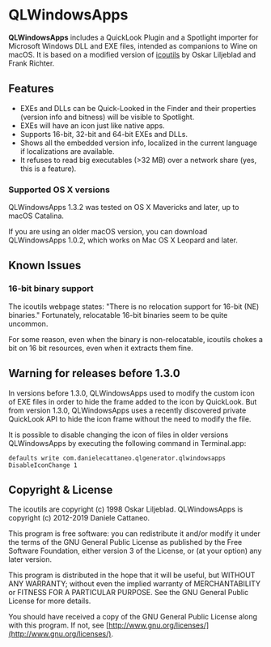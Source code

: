 QLWindowsApps
=============

**QLWindowsApps** includes a QuickLook Plugin and a Spotlight importer
for Microsoft Windows DLL and EXE files, intended as companions to Wine on
macOS. It is based on a modified version of
[icoutils](http://www.nongnu.org/icoutils/) by Oskar Liljeblad and Frank Richter.


Features
--------

- EXEs and DLLs can be Quick-Looked in the Finder and their properties
  (version info and bitness)  will be visible to Spotlight.
- EXEs will have an icon just like native apps.
- Supports 16-bit, 32-bit and 64-bit EXEs and DLLs.
- Shows all the embedded version info, localized in the current language if
  localizations are available.
- It refuses to read big executables (>32 MB) over a network share (yes, this
  is a feature).

### Supported OS X versions

QLWindowsApps 1.3.2 was tested on OS X Mavericks and later, up to macOS Catalina.

If you are using an older macOS version, you can download QLWindowsApps 1.0.2, 
which works on Mac OS X Leopard and later.
  

Known Issues
------------

### 16-bit binary support

The icoutils webpage states: "There is no relocation support for
16-bit (NE) binaries." Fortunately, relocatable 16-bit binaries seem to be
quite uncommon.

For some reason, even when the binary is non-relocatable, icoutils chokes a bit
on 16 bit resources, even when it extracts them fine.


Warning for releases before 1.3.0
---------------------------------

In versions before 1.3.0, QLWindowsApps used to modify the custom icon of EXE
files in order to hide the frame added to the icon by QuickLook. But from version
1.3.0, QLWindowsApps uses a recently discovered private QuickLook API to
hide the icon frame without the need to modify the file.

It is possible to disable changing the icon of files in older versions QLWindowsApps
by executing the following command in Terminal.app:

```Shell
defaults write com.danielecattaneo.qlgenerator.qlwindowsapps DisableIconChange 1
```


Copyright & License
-------------------

The icoutils are copyright (c) 1998 Oskar Liljeblad.
QLWindowsApps is copyright (c) 2012-2019 Daniele Cattaneo.

This program is free software: you can redistribute it and/or modify it under
the terms of the GNU General Public License as published by the Free Software
Foundation, either version 3 of the License, or (at your option) any later
version.

This program is distributed in the hope that it will be useful, but WITHOUT ANY
WARRANTY; without even the implied warranty of MERCHANTABILITY or FITNESS FOR A
PARTICULAR PURPOSE.  See the GNU General Public License for more details.

You should have received a copy of the GNU General Public License along with
this program.  If not, see [http://www.gnu.org/licenses/](http://www.gnu.org/licenses/).


